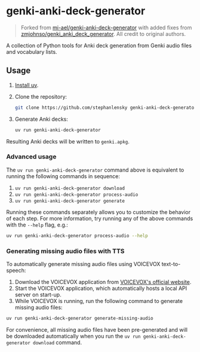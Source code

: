 # genki-anki-deck-generator

> Forked from [mi-ael/genki-anki-deck-generator](https://github.com/mi-ael/genki_anki_deck_generator) with added fixes from [zmjohnso/genki_anki_deck_generator](https://github.com/zmjohnso/genki_anki_deck_generator). All credit to original authors.

A collection of Python tools for Anki deck generation from Genki audio files and vocabulary lists.

## Usage

1. [Install uv](https://docs.astral.sh/uv/getting-started/installation/).
2. Clone the repository:

   ```bash
   git clone https://github.com/stephanlensky genki-anki-deck-generator.git
   ```

3. Generate Anki decks:

   ```bash
   uv run genki-anki-deck-generator
   ```

Resulting Anki decks will be written to `genki.apkg`.

### Advanced usage

The `uv run genki-anki-deck-generator` command above is equivalent to running the following commands in sequence:

1. `uv run genki-anki-deck-generator download`
2. `uv run genki-anki-deck-generator process-audio`
3. `uv run genki-anki-deck-generator generate`

Running these commands separately allows you to customize the behavior of each step. For more information, try running any of the above commands with the `--help` flag, e.g.:

```bash
uv run genki-anki-deck-generator process-audio --help
```

### Generating missing audio files with TTS

To automatically generate missing audio files using VOICEVOX text-to-speech:

1. Download the VOICEVOX application from [VOICEVOX's official website](https://voicevox.hiroshiba.jp/).
2. Start the VOICEVOX application, which automatically hosts a local API server on start-up.
3. While VOICEVOX is running, run the following command to generate missing audio files:

```bash
uv run genki-anki-deck-generator generate-missing-audio
```

For convenience, all missing audio files have been pre-generated and will be downloaded automatically when you run the `uv run genki-anki-deck-generator download` command.
